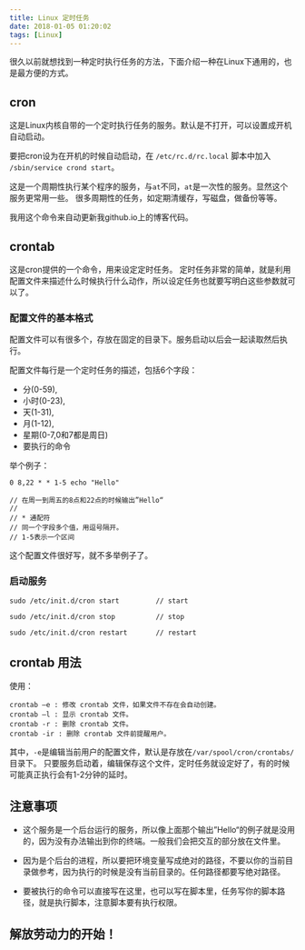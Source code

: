 ```yaml
---
title: Linux 定时任务
date: 2018-01-05 01:20:02
tags: [Linux]
---
```


很久以前就想找到一种定时执行任务的方法，下面介绍一种在Linux下通用的，也是最方便的方式。

## cron

这是Linux内核自带的一个定时执行任务的服务。默认是不打开，可以设置成开机自动启动。

要把cron设为在开机的时候自动启动，在 `/etc/rc.d/rc.local` 脚本中加入 `/sbin/service crond start`。

这是一个周期性执行某个程序的服务，与`at`不同，`at`是一次性的服务。显然这个服务更常用一些。
很多周期性的任务，如定期清缓存，写磁盘，做备份等等。

我用这个命令来自动更新我github.io上的博客代码。

## crontab

这是cron提供的一个命令，用来设定定时任务。
定时任务非常的简单，就是利用配置文件来描述什么时候执行什么动作，所以设定任务也就要写明白这些参数就可以了。

### 配置文件的基本格式

配置文件可以有很多个，存放在固定的目录下。服务启动以后会一起读取然后执行。

配置文件每行是一个定时任务的描述，包括6个字段： 

- 分(0-59), 
- 小时(0-23), 
- 天(1-31), 
- 月(1-12), 
- 星期(0-7,0和7都是周日)
- 要执行的命令

举个例子：
```
0 8,22 * * 1-5 echo "Hello"

// 在周一到周五的8点和22点的时候输出”Hello“
// 
// * 通配符
// 同一个字段多个值，用逗号隔开。
// 1-5表示一个区间
```

这个配置文件很好写，就不多举例子了。

### 启动服务

```
sudo /etc/init.d/cron start         // start

sudo /etc/init.d/cron stop          // stop

sudo /etc/init.d/cron restart       // restart

```

## crontab 用法

使用：
```
crontab –e : 修改 crontab 文件，如果文件不存在会自动创建。 
crontab –l : 显示 crontab 文件。 
crontab -r : 删除 crontab 文件。
crontab -ir : 删除 crontab 文件前提醒用户。

```

其中，`-e`是编辑当前用户的配置文件，默认是存放在`/var/spool/cron/crontabs/`目录下。
只要服务启动着，编辑保存这个文件，定时任务就设定好了，有的时候可能真正执行会有1-2分钟的延时。

## 注意事项

* 这个服务是一个后台运行的服务，所以像上面那个输出”Hello“的例子就是没用的，因为没有办法输出到你的终端。一般我们会把交互的部分放在文件里。

* 因为是个后台的进程，所以要把环境变量写成绝对的路径，不要以你的当前目录做参考，因为执行的时候是没有当前目录的。任何路径都要写绝对路径。

* 要被执行的命令可以直接写在这里，也可以写在脚本里，任务写你的脚本路径，就是执行脚本，注意脚本要有执行权限。


## 解放劳动力的开始！
